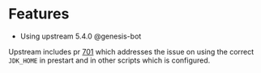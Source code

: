 # Features

* Using upstream 5.4.0 @genesis-bot

Upstream includes pr [701](https://github.com/cloudfoundry/app-autoscaler-release/pull/701) which addresses the issue on using the correct `JDK_HOME` in prestart and in other scripts which is configured.

